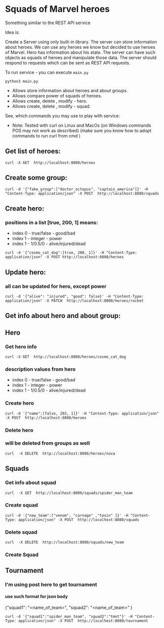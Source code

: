 # Squads of Marvel heroes
Something similar to the REST API service

Idea is:

Create a Server using only built-in library. The server can store information about heroes.
We can use any heroes we know but decided to use heroes of Marvel. 
Hero has information about his state. 
The server can have such objects as squads of heroes and manipulate those data.
The server should respond to requests which can be sent as REST API requests.

To run service - you can execute `main.py`

`python3 main.py`


- Allows store information about heroes and about groups.
- Allows compare power of squads of heroes.
- Allows create, delete , modify - hero.
- Allows create, delete , modify - squad.


See, which commands you may use to play with service:
- Note: Tested with curl on Linux and MacOs (on Windows commands POS may not
  work as described)
(make sure you know how to adopt commands to run curl from cmd )

## Get list of heroes:

`curl -X GET  http://localhost:8080/heroes`


## Create some group:
`curl -d '{"fake_group":["doctor_octopus", "captain_america"]}' -H
"Content-Type:
application/json" -X POST  http://localhost:8080/squads`


## Create hero:
###  positions in a list [true, 200, 1] means:
- index 0 - true/false -  good/bad
- index 1 - integer    -  power
- index 1 - 1/0.5/0    -  alive/injured/dead

`curl -d '{"cosmo_cat_dog":[true, 200, 1]}' -H "Content-Type:
application/json" -X POST http://localhost:8080/heroes`

## Update hero:
### all can be updated for hero,  except power
`curl -d '{"alive": "injured", "good": false}' -H "Content-Type: application/json" -X PATCH  http://localhost:8080/heroes/rocket`

## Get info about hero and about group:

## Hero
### Get hero info
`curl -X GET  http://localhost:8080/heroes/cosmo_cat_dog`
### description values from hero
- index 0 - true/false -  good/bad
- index 1 - integer    -  power
- index 1 - 1/0.5/0    -  alive/injured/dead
### Create hero
`curl -d '{"name":[false, 203, 1]}' -H "Content-Type: application/json" -X POST  http://localhost:8080/heroes`


### Delete hero
### will be deleted from groups as well
`curl  -X DELETE  http://localhost:8080/heroes/nova`

## Squads
### Get info about squad
`curl  -X GET  http://localhost:8080/squads/spider_man_team`

### Create squad
`curl -d '{"new_team":["venom", "carnage" ,"toxin" ]}' -H "Content-Type:
application/json" -X POST  http://localhost:8080/squads`

### Delete squad
`curl  -X DELETE  http://localhost:8080/squads/new_team`

### Create Squad


## Tournament
### I'm using post here to get tournament
#### use such format for json body
{"squad1": "<name_of_team>",
 "squad2": "<name_of_team>"
}

 `curl -d '{"squad1":"spider_man_team", "squad2":"tmnt"}' -H "Content-Type:
 application/json" -X POST  http://localhost:8080/tournament`
